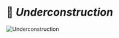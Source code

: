 # 🚧 _Underconstruction_
![Underconstruction](https://i.hizliresim.com/wfxW9L.png "from Ebubekir PAMUK :")